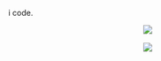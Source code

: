 
i code.

<p align="center">
    <img src="https://skillicons.dev/icons?i=tailwindcss,typescript,react,nextjs,figma&perline=5" />
</p>
<p align="center" style="margin-top:1rem;">
<img align="center" src="https://github-readme-streak-stats.herokuapp.com/?user=staranbeer" />
</p>

